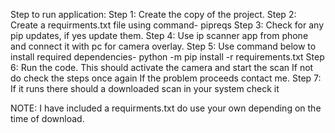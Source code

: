 Step to run application:
Step 1: Create the copy of the project.
Step 2: Create a requirments.txt file using command-
pipreqs
Step 3: Check for any pip updates, if yes update them.
Step 4: Use ip scanner app from phone and connect it with pc for camera overlay.
Step 5: Use command below to install required dependencies-
python -m pip install -r requirements.txt
Step 6: Run the code.
This should activate the camera and start the scan
If not do check the steps once again
If the problem proceeds contact me.
Step 7: If it runs there should a downloaded scan in your system check it

NOTE: I have included a requirments.txt do use your own depending on the time of download.
